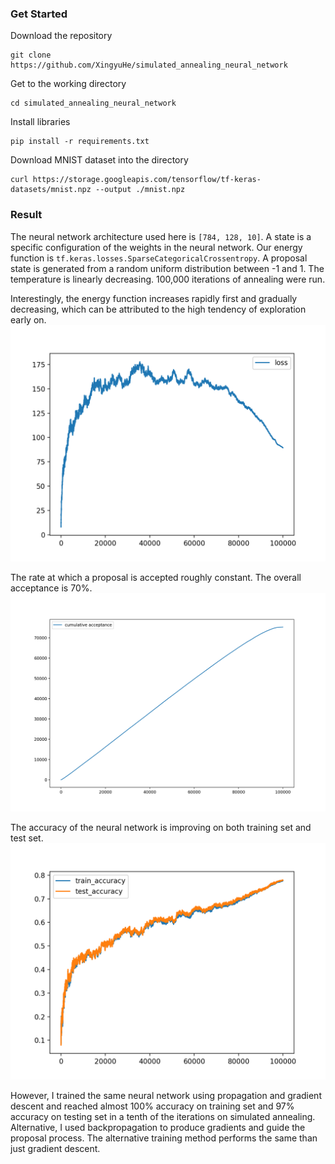 ### Get Started
Download the repository
```
git clone https://github.com/XingyuHe/simulated_annealing_neural_network
```
Get to the working directory
```
cd simulated_annealing_neural_network
```
Install libraries
```
pip install -r requirements.txt
```
Download MNIST dataset into the directory
```
curl https://storage.googleapis.com/tensorflow/tf-keras-datasets/mnist.npz --output ./mnist.npz
```

### Result
The neural network architecture used here is 
`[784, 128, 10]`.
A state is a specific configuration of the weights in the neural network. 
Our energy function is 
`tf.keras.losses.SparseCategoricalCrossentropy`.
A proposal state is generated from a 
random uniform distribution between -1 and 1. The
temperature is linearly decreasing. 
100,000 iterations of annealing were run.

Interestingly, the energy function increases
rapidly first and gradually decreasing, which 
can be attributed to the high tendency of 
exploration early on.  
![alt text](SA_random_step/loss.png)

The rate at which a proposal is accepted roughly 
constant. The overall acceptance is 70%. 
![alt text](SA_random_step/cumulative_acceptance.png)

The accuracy of the neural network is improving
on both training set and test set.
![alt text](SA_random_step/accuracy_plot.png)

However, I trained the same neural network using
propagation and gradient descent and reached 
almost 100% accuracy on training set and 97% 
accuracy on testing set in a tenth of the 
iterations on simulated annealing. Alternative, 
I used backpropagation to produce gradients and 
guide the proposal process. The alternative 
training method performs the same than 
just gradient descent. 


